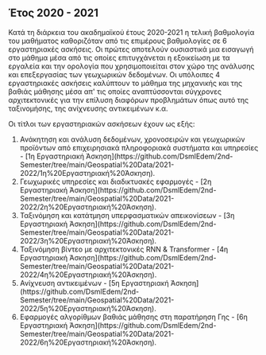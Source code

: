 ## Έτος 2020 - 2021

Κατά τη διάρκεια του ακαδημαϊκού έτους 2020-2021 η τελική βαθμολογία του μαθήματος καθοριζόταν από τις επιμέρους βαθμολογίες σε 6 εργαστηριακές ασκήσεις.
Οι πρώτες αποτελούν ουσιαστικά μια εισαγωγή στο μάθημα μέσα από τις οποίες επιτυγχάνεται η εξοικείωση με τα εργαλεία και την ορολογία που χρησιμοποιείται
στον χώρο της ανάλυσης και επεξεργασίας των γεωχωρικών δεδομένων. Οι υπόλοιπες 4 εργαστηριακές ασκήσεις καλύπτουν το μάθημα της μηχανικής και της βαθιάς
μάθησης μέσα απ' τις οποίες αναπτύσσονται σύγχρονες αρχιτεκτονικές για την επίλυση διαφόρων προβλημάτων όπως αυτό της ταξινομήσης, της ανίχνευσης
αντικειμένων κ.α. 

Οι τίτλοι των εργαστηριακών ασκήσεων έχουν ως εξής:

<ol>
  <li> Ανάκητηση και ανάλυση δεδομένων, χρονοσειρών και γεωχωρικών προϊόντων από επιχειρησιακά πληροφοριακά συστήματα και υπηρεσίες - [1η Εργαστηριακή Άσκηση](https://github.com/DsmlEdem/2nd-Semester/tree/main/Geospatial%20Data/2021-2022/1η%20Εργαστηριακή%20Άσκηση).</li>
  <li> Γεωχωρικές υπηρεσίες και διαδικτυακές εφαρμογές - [2η Εργαστηριακή Άσκηση](https://github.com/DsmlEdem/2nd-Semester/tree/main/Geospatial%20Data/2021-2022/2η%20Εργαστηριακή%20Άσκηση).</li>
  <li> Ταξινόμηση και κατάτμηση υπερφασματικών απεικονίσεων - [3η Εργαστηριακή Άσκηση](https://github.com/DsmlEdem/2nd-Semester/tree/main/Geospatial%20Data/2021-2022/3η%20Εργαστηριακή%20Άσκηση).</li>
  <li> Ταξινόμηση βίντεο με αρχιτεκτονικές RNN & Transformer - [4η Εργαστηριακή Άσκηση](https://github.com/DsmlEdem/2nd-Semester/tree/main/Geospatial%20Data/2021-2022/4η%20Εργαστηριακή%20Άσκηση).</li>
  <li> Ανίχνευση αντικειμένων - [5η Εργαστηριακή Άσκηση](https://github.com/DsmlEdem/2nd-Semester/tree/main/Geospatial%20Data/2021-2022/5η%20Εργαστηριακή%20Άσκηση). </li>
  <li> Εφαρμογές αλγορίθμων βαθιάς μάθησης στη παρατήρηση Γης - [6η Εργαστηριακή Άσκηση](https://github.com/DsmlEdem/2nd-Semester/tree/main/Geospatial%20Data/2021-2022/6η%20Εργαστηριακή%20Άσκηση).</li>
</ol>
